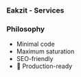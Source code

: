 ### Eakzit - Services


### Philosophy

- Minimal code
- Maximum saturation
- SEO-friendly
- 🚀 Production-ready

